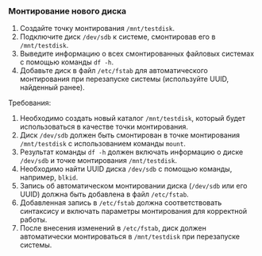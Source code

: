 
### Монтирование нового диска

1. Создайте точку монтирования `/mnt/testdisk`.
2. Подключите диск `/dev/sdb` к системе, смонтировав его в `/mnt/testdisk`.
3. Выведите информацию о всех смонтированных файловых системах с помощью команды `df -h`.
4. Добавьте диск в файл `/etc/fstab` для автоматического монтирования при перезапуске системы (используйте UUID, найденный ранее).

Требования:
1. Необходимо создать новый каталог `/mnt/testdisk`, который будет использоваться в качестве точки монтирования.
2. Диск `/dev/sdb` должен быть смонтирован в точке монтирования `/mnt/testdisk` с использованием команды `mount`.
3. Результат команды `df -h` должен включать информацию о диске `/dev/sdb` и точке монтирования `/mnt/testdisk`.
4. Необходимо найти UUID диска `/dev/sdb` с помощью команды, например, `blkid`.
5. Запись об автоматическом монтировании диска (`/dev/sdb` или его UUID) должна быть добавлена в файл `/etc/fstab`.
6. Добавленная запись в `/etc/fstab` должна соответствовать синтаксису и включать параметры монтирования для корректной работы.
7. После внесения изменений в `/etc/fstab`, диск должен автоматически монтироваться в `/mnt/testdisk` при перезапуске системы.